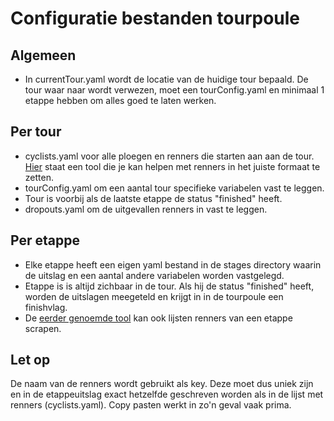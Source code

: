 # Configuratie bestanden tourpoule

## Algemeen

- In currentTour.yaml wordt de locatie van de huidige tour bepaald. De tour waar naar wordt verwezen, moet een tourConfig.yaml en minimaal 1 etappe hebben om alles goed te laten werken.

## Per tour

- cyclists.yaml voor alle ploegen en renners die starten aan aan de tour. [Hier](http://geensnor.nl/tourtool/) staat een tool die je kan helpen met renners in het juiste formaat te zetten.
- tourConfig.yaml om een aantal tour specifieke variabelen vast te leggen.
- Tour is voorbij als de laatste etappe de status "finished" heeft.
- dropouts.yaml om de uitgevallen renners in vast te leggen.

## Per etappe

- Elke etappe heeft een eigen yaml bestand in de stages directory waarin de uitslag en een aantal andere variabelen worden vastgelegd.
- Etappe is is altijd zichbaar in de tour. Als hij de status "finished" heeft, worden de uitslagen meegeteld en krijgt in in de tourpoule een finishvlag.
- De [eerder genoemde tool](http://geensnor.nl/tourtool/) kan ook lijsten renners van een etappe scrapen.

## Let op

De naam van de renners wordt gebruikt als key. Deze moet dus uniek zijn en in de etappeuitslag exact hetzelfde geschreven worden als in de lijst met renners (cyclists.yaml). Copy pasten werkt in zo'n geval vaak prima.
